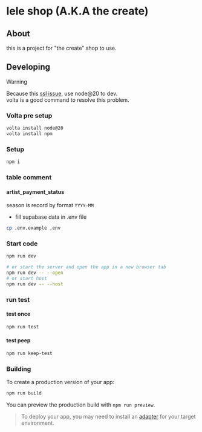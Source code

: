 # lele shop (A.K.A the create)

## About

this is a project for "the create" shop to use.

## Developing

> [!WARNING]  
> Because this [ssl issue](https://github.com/sveltejs/kit/issues/11365),
> use node@20 to dev. \
> volta is a good command to resolve this problem.

### Volta pre setup

```bash
volta install node@20
volta install npm
```

### Setup

```bash
npm i
```

### table comment

#### artist_payment_status

season is record by format `YYYY-MM`

- fill supabase data in .env file

```bash
cp .env.example .env
```

### Start code

```bash
npm run dev

# or start the server and open the app in a new browser tab
npm run dev -- --open
# or start host
npm run dev -- --host
```

### run test

#### test once

```bash
npm run test
```

#### test peep

```bash
npm run keep-test
```

### Building

To create a production version of your app:

```bash
npm run build
```

You can preview the production build with `npm run preview`.

> To deploy your app, you may need to install an [adapter](https://kit.svelte.dev/docs/adapters) for your target environment.
